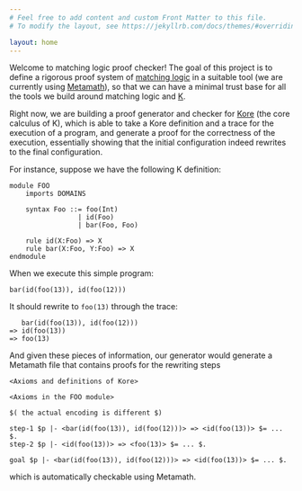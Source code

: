 ```yaml
---
# Feel free to add content and custom Front Matter to this file.
# To modify the layout, see https://jekyllrb.com/docs/themes/#overriding-theme-defaults

layout: home
---
```


Welcome to matching logic proof checker!
The goal of this project is to define a rigorous
proof system of [matching logic](http://www.matching-logic.org/index.php/Matching_Logic)
in a suitable tool (we are currently using [Metamath](http://us.metamath.org/)),
so that we can have a minimal trust base for all the
tools we build around matching logic and [K](https://kframework.org/).

Right now, we are building a proof generator
and checker for [Kore](https://github.com/kframework/kore) (the core calculus of K),
which is able to take a Kore definition and
a trace for the execution of a program, and
generate a proof for the correctness of the
execution, essentially showing that the initial
configuration indeed rewrites to the final
configuration.

For instance, suppose we have the following K definition:
```
module FOO
    imports DOMAINS

    syntax Foo ::= foo(Int)
                 | id(Foo)
                 | bar(Foo, Foo)

    rule id(X:Foo) => X
    rule bar(X:Foo, Y:Foo) => X
endmodule
```

When we execute this simple program:
```
bar(id(foo(13)), id(foo(12)))
```

It should rewrite to `foo(13)` through the trace:
```
   bar(id(foo(13)), id(foo(12)))
=> id(foo(13))
=> foo(13)
```

And given these pieces of information, our generator
would generate a Metamath file that contains proofs
for the rewriting steps

```
<Axioms and definitions of Kore>

<Axioms in the FOO module>

$( the actual encoding is different $)

step-1 $p |- <bar(id(foo(13)), id(foo(12)))> => <id(foo(13))> $= ... $.
step-2 $p |- <id(foo(13))> => <foo(13)> $= ... $.

goal $p |- <bar(id(foo(13)), id(foo(12)))> => <id(foo(13))> $= ... $.
```

which is automatically checkable using Metamath.
